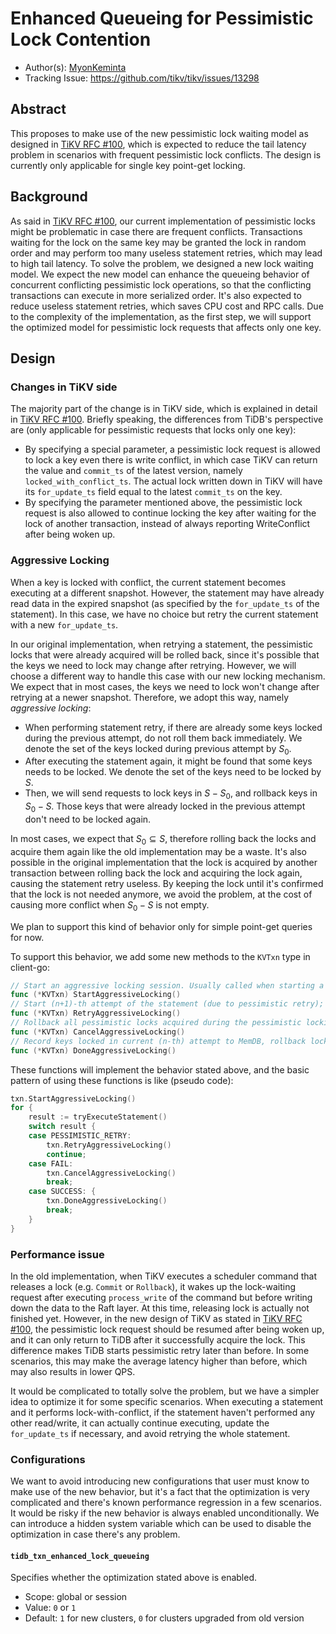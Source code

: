 # Enhanced Queueing for Pessimistic Lock Contention

- Author(s): [MyonKeminta](http://github.com/MyonKeminta)
- Tracking Issue: https://github.com/tikv/tikv/issues/13298

## Abstract

This proposes to make use of the new pessimistic lock waiting model as designed in [TiKV RFC #100](https://github.com/tikv/rfcs/pull/100), which is expected to reduce the tail latency problem in scenarios with frequent pessimistic lock conflicts. The design is currently only applicable for single key point-get locking. 

## Background

As said in [TiKV RFC #100](https://github.com/tikv/rfcs/pull/100), our current implementation of pessimistic locks might be problematic in case there are frequent conflicts. Transactions waiting for the lock on the same key may be granted the lock in random order and may perform too many useless statement retries, which may lead to high tail latency. To solve the problem, we designed a new lock waiting model. We expect the new model can enhance the queueing behavior of concurrent conflicting pessimistic lock operations, so that the conflicting transactions can execute in more serialized order. It's also expected to reduce useless statement retries, which saves CPU cost and RPC calls. Due to the complexity of the implementation, as the first step, we will support the optimized model for pessimistic lock requests that affects only one key.

## Design

### Changes in TiKV side

The majority part of the change is in TiKV side, which is explained in detail in [TiKV RFC #100](https://github.com/tikv/rfcs/pull/100). Briefly speaking, the differences from TiDB's perspective are (only applicable for pessimistic requests that locks only one key):

- By specifying a special parameter, a pessimistic lock request is allowed to lock a key even there is write conflict, in which case TiKV can return the value and `commit_ts` of the latest version, namely `locked_with_conflict_ts`. The actual lock written down in TiKV will have its `for_update_ts` field equal to the latest `commit_ts` on the key.
- By specifying the parameter mentioned above, the pessimistic lock request is also allowed to continue locking the key after waiting for the lock of another transaction, instead of always reporting WriteConflict after being woken up.

### Aggressive Locking

When a key is locked with conflict, the current statement becomes executing at a different snapshot. However, the statement may have already read data in the expired snapshot (as specified by the `for_update_ts` of the statement). In this case, we have no choice but retry the current statement with a new `for_update_ts`.

In our original implementation, when retrying a statement, the pessimistic locks that were already acquired will be rolled back, since it's possible that the keys we need to lock may change after retrying. However, we will choose a different way to handle this case with our new locking mechanism. We expect that in most cases, the keys we need to lock won't change after retrying at a newer snapshot. Therefore, we adopt this way, namely *aggressive locking*:

- When performing statement retry, if there are already some keys locked during the previous attempt, do not roll them back immediately. We denote the set of the keys locked during previous attempt by $S_0$.
- After executing the statement again, it might be found that some keys needs to be locked. We denote the set of the keys need to be locked by $S$.
- Then, we will send requests to lock keys in $S - S_0$, and rollback keys in $S_0 - S$. Those keys that were already locked in the previous attempt don't need to be locked again.

In most cases, we expect that $S_0 \subseteq S$, therefore rolling back the locks and acquire them again like the old implementation may be a waste. It's also possible in the original implementation that the lock is acquired by another transaction between rolling back the lock and acquiring the lock again, causing the statement retry useless. By keeping the lock until it's confirmed that the lock is not needed anymore, we avoid the problem, at the cost of causing more conflict when $S_0 - S$ is not empty.

We plan to support this kind of behavior only for simple point-get queries for now.

To support this behavior, we add some new methods to the `KVTxn` type in client-go:

```go
// Start an aggressive locking session. Usually called when starting a DML statement.
func (*KVTxn) StartAggressiveLocking()
// Start (n+1)-th attempt of the statement (due to pessimistic retry); rollback unnecessary locks locked in (n-1)-th attempt. 
func (*KVTxn) RetryAggressiveLocking()
// Rollback all pessimistic locks acquired during the pessimistic locking session, and exit aggressive locking state.
func (*KVTxn) CancelAggressiveLocking()
// Record keys locked in current (n-th) attempt to MemDB, rollback locks locked in previous (n-1)-th attempt, and exit aggressive locking state.
func (*KVTxn) DoneAggressiveLocking()
```

These functions will implement the behavior stated above, and the basic pattern of using these functions is like (pseudo code):

```go
txn.StartAggressiveLocking()
for {
    result := tryExecuteStatement()
    switch result {
	case PESSIMISTIC_RETRY:
        txn.RetryAggressiveLocking()
		continue;
    case FAIL:
        txn.CancelAggressiveLocking()
		break;
    case SUCCESS: {
        txn.DoneAggressiveLocking()
		break;
    }
}
```

### Performance issue

In the old implementation, when TiKV executes a scheduler command that releases a lock (e.g. `Commit` or `Rollback`), it wakes up the lock-waiting request after executing `process_write` of the command but before writing down the data to the Raft layer. At this time, releasing lock is actually not finished yet. However, in the new design of TiKV as stated in [TiKV RFC #100](https://github.com/tikv/rfcs/pull/100), the pessimistic lock request should be resumed after being woken up, and it can only return to TiDB after it successfully acquire the lock. This difference makes TiDB starts pessimistic retry later than before. In some scenarios, this may make the average latency higher than before, which may also results in lower QPS.

It would be complicated to totally solve the problem, but we have a simpler idea to optimize it for some specific scenarios. When executing a statement and it performs lock-with-conflict, if the statement haven't performed any other read/write, it can actually continue executing, update the `for_update_ts` if necessary, and avoid retrying the whole statement.

### Configurations

We want to avoid introducing new configurations that user must know to make use of the new behavior, but it's a fact that the optimization is very complicated and there's known performance regression in a few scenarios. It would be risky if the new behavior is always enabled unconditionally. We can introduce a hidden system variable which can be used to disable the optimization in case there's any problem.

#### `tidb_txn_enhanced_lock_queueing`

Specifies whether the optimization stated above is enabled.

- Scope: global or session
- Value: `0` or `1`
- Default: `1` for new clusters, `0` for clusters upgraded from old version
